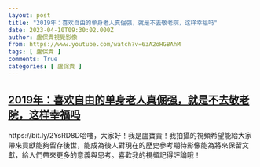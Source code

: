 ```yaml
---
layout: post
title: "2019年：喜欢自由的单身老人真倔强，就是不去敬老院，这样幸福吗"
date: 2023-04-10T09:30:02.000Z
author: 盧保貴視覺影像
from: https://www.youtube.com/watch?v=63A2oHGBAhM
tags: [ 盧保貴 ]
comments: True
categories: [ 盧保貴 ]
---
```

<!--1681119002000-->
[2019年：喜欢自由的单身老人真倔强，就是不去敬老院，这样幸福吗](https://www.youtube.com/watch?v=63A2oHGBAhM)
------

<div>
https://bit.ly/2YsRD8D哈嘍，大家好！我是盧寶貴！我拍攝的視頻希望能給大家帶來貢獻能夠留存後世，能成為後人對現在的歷史參考期待影像能為將來保留文獻，給人們帶來更多的意義與思考。喜歡我的視頻記得評論哦！
</div>
